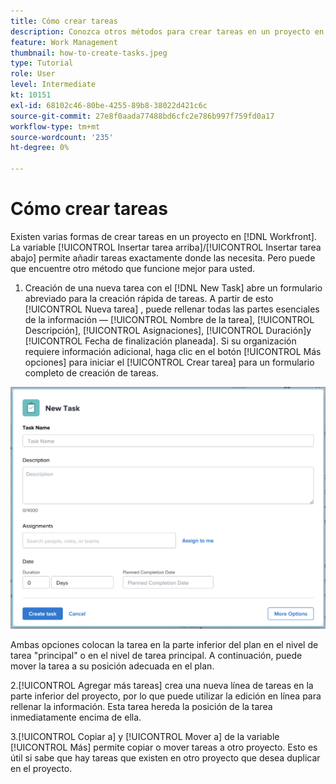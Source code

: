 ```yaml
---
title: Cómo crear tareas
description: Conozca otros métodos para crear tareas en un proyecto en [!DNL  Workfront].
feature: Work Management
thumbnail: how-to-create-tasks.jpeg
type: Tutorial
role: User
level: Intermediate
kt: 10151
exl-id: 68102c46-80be-4255-89b8-38022d421c6c
source-git-commit: 27e8f0aada77488bd6cfc2e786b997f759fd0a17
workflow-type: tm+mt
source-wordcount: '235'
ht-degree: 0%

---
```


# Cómo crear tareas

Existen varias formas de crear tareas en un proyecto en [!DNL Workfront]. La variable [!UICONTROL Insertar tarea arriba]/[!UICONTROL Insertar tarea abajo] permite añadir tareas exactamente donde las necesita. Pero puede que encuentre otro método que funcione mejor para usted.

1. Creación de una nueva tarea con el [!DNL New Task] abre un formulario abreviado para la creación rápida de tareas. A partir de esto [!UICONTROL Nueva tarea] , puede rellenar todas las partes esenciales de la información — [!UICONTROL Nombre de la tarea], [!UICONTROL Descripción], [!UICONTROL Asignaciones], [!UICONTROL Duración]y [!UICONTROL Fecha de finalización planeada]. Si su organización requiere información adicional, haga clic en el botón [!UICONTROL Más opciones] para iniciar el [!UICONTROL Crear tarea] para un formulario completo de creación de tareas.

![[!UICONTROL Nueva tarea] window](assets/planner-fund-new-task-creation.png)

Ambas opciones colocan la tarea en la parte inferior del plan en el nivel de tarea &quot;principal&quot; o en el nivel de tarea principal. A continuación, puede mover la tarea a su posición adecuada en el plan.

2.[!UICONTROL Agregar más tareas] crea una nueva línea de tareas en la parte inferior del proyecto, por lo que puede utilizar la edición en línea para rellenar la información. Esta tarea hereda la posición de la tarea inmediatamente encima de ella.

3.[!UICONTROL Copiar a] y [!UICONTROL Mover a] de la variable [!UICONTROL Más] permite copiar o mover tareas a otro proyecto. Esto es útil si sabe que hay tareas que existen en otro proyecto que desea duplicar en el proyecto.

<!---
should we add duplicate?
--->

<!---
learn more urls:
Create tasks in a project
Delete tasks
Copy and duplicate tasks
Edit tasks 
Create subtasks
--->

